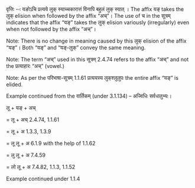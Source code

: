 

वृत्तिः --ः यङोऽचि प्रत्यये लुक् स्याच्चकारात्तं विनापि बहुलं लुक् स्यात् । The affix यङ् takes the लुक् elision when followed by the affix “अच्”। The use of च in the सूत्रम् indicates that the affix “यङ्” takes the लुक् elision variously (irregularly) even when not followed by the affix “अच्”।

Note: There is no change in meaning caused by this लुक् elision of the affix “यङ्”। Both “यङ्” and “यङ्-लुक्” convey the same meaning.

Note: The term “अच्” used in this सूत्रम् 2.4.74 refers to the affix “अच्” and not the प्रत्याहारः “अच्” (vowel.)

Note: As per the परिभाषा-सूत्रम् 1.1.61 प्रत्ययस्य लुक्‌श्लुलुपः the entire affix “यङ्” is elided.


Example continued from the वार्तिकम् (under 3.1.134) – अज्विधिः सर्वधातुभ्यः।


लू + यङ् + अच्

= लू + अच् 2.4.74, 1.1.61

= लू + अ 1.3.3, 1.3.9

= लू लू + अ 6.1.9 with the help of 1.1.62

= लु लू + अ 7.4.59

= लो लू + अ 7.4.82, 1.1.3, 1.1.52


Example continued under 1.1.4

